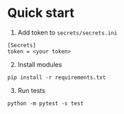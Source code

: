 
# Quick start

1. Add token to `secrets/secrets.ini`
```
[Secrets]
token = <your token>
```
2. Install modules
```
pip install -r requirements.txt
```
3. Run tests
```
python -m pytest -s test
```

